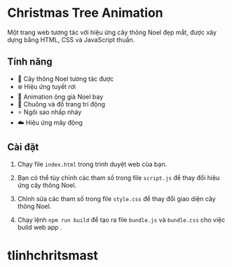 # Christmas Tree Animation

Một trang web tương tác với hiệu ứng cây thông Noel đẹp mắt, được xây dựng bằng HTML, CSS và JavaScript thuần.

## Tính năng

- 🎄 Cây thông Noel tương tác được
- ❄️ Hiệu ứng tuyết rơi
- 🎅 Animation ông già Noel bay
- 🔔 Chuông và đồ trang trí động
- ⭐ Ngôi sao nhấp nháy
- ☁️ Hiệu ứng mây động

## Cài đặt

1. Chạy file `index.html` trong trình duyệt web của bạn.

2. Bạn có thể tùy chỉnh các tham số trong file `script.js` để thay đổi hiệu ứng cây thông Noel.

3. Chỉnh sửa các tham số trong file `style.css` để thay đổi giao diện cây thông Noel.

4. Chạy lệnh `npm run build` để tạo ra file `bundle.js` và `bundle.css` cho việc build web app .
# tlinhchritsmast
